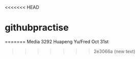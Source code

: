 <<<<<<< HEAD
# githubpractise
=======
Media 3292
Huapeng Yu/Fred
Oct 31st
>>>>>>> 2e3066a (new text)
